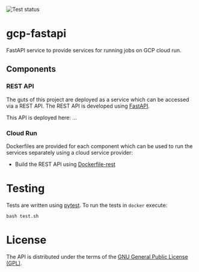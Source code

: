 ![Test status](https://github.com/thisistheplace/joint_model/actions/workflows/test.yml/badge.svg?event=push)

# gcp-fastapi
FastAPI service to provide services for running jobs on GCP cloud run.

## Components
### REST API
The guts of this project are deployed as a service which can be accessed via a REST API. The REST API
is developed using [FastAPI](https://fastapi.tiangolo.com).

This API is deployed here: ...

### Cloud Run
Dockerfiles are provided for each component which can be used to run the services separately using
a cloud service provider:
- Build the REST API using [Dockerfile-rest](Dockerfile-rest)

# Testing
Tests are written using [pytest](https://docs.pytest.org). To run the tests in `docker` execute:

```
bash test.sh
```

# License
The API is distributed under the terms of the [GNU General Public License (GPL)](LICENSE).